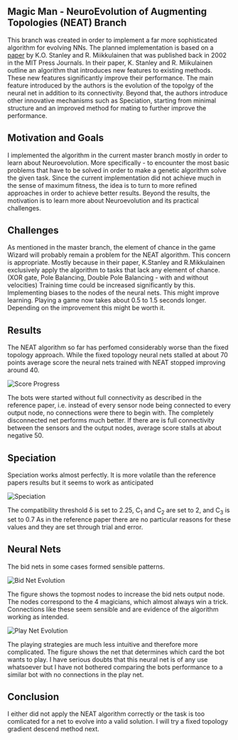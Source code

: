 ## Magic Man - NeuroEvolution of Augmenting Topologies (NEAT) Branch


This branch was created in order to implement a far more sophisticated algorithm for evolving NNs.
The planned implementation is based on a [paper](https://www.mitpressjournals.org/doi/abs/10.1162/106365602320169811 "Stanley K., Miikkulainen R. (2002)") by K.O. Stanley and R. Miikkulainen that was published back in 2002 in the MIT Press Journals.
In their paper, K. Stanley and R. Miikulainen outline an algorithm that introduces new features to existing methods.
These new features significantly improve their performance.
The main feature introduced by the authors is the evolution of the topolgy of the neural net in addition to its connectivity.
Beyond that, the authors introduce other innovative mechanisms such as Speciation, starting from minimal structure and an improved method for mating to further improve the performance.

## Motivation and Goals
I implemented the algorithm in the current master branch mostly in order to learn about Neuroevolution.
More specifically - to encounter the most basic problems that have to be solved in order to make a genetic algorithm solve the given task.
Since the current implementation did not achieve much in the sense of maximum fitness, the idea is to turn to more refined approaches in order to achieve better results.
Beyond the results, the motivation is to learn more about Neuroevolution and its practical challenges.

## Challenges
As mentioned in the master branch, the element of chance in the game Wizard will probably remain a problem for the NEAT algorithm.
This concern is appropriate. Mostly because in their paper, K.Stanley and R.Mikkulainen exclusively apply the algorithm to tasks that lack any element of chance.
(XOR gate, Pole Balancing, Double Pole Balancing - with and without velocities)
Training time could be increased significantly by this.
Implementing biases to the nodes of the neural nets. This might improve learning.
Playing a game now takes about 0.5 to 1.5 seconds longer. Depending on the improvement this might be worth it.

## Results

The NEAT algorithm so far has perfomed considerably worse than the fixed topology approach.
While the fixed topology neural nets stalled at about 70 points average score the neural nets trained with NEAT stopped improving around 40.

![Score Progress](https://user-images.githubusercontent.com/64082072/97228737-a34be680-17d7-11eb-8fac-f51bf3077475.png)

The bots were started without full connectivity as described in the reference paper, i.e. instead of every sensor node being connected to every output node, no connections were there to begin with.
The completely disconnected net performs much better.
If there are is full connectivity between the sensors and the output nodes, average score stalls at about negative 50.

## Speciation 

Speciation works almost perfectly. It is more volatile than the reference papers results but it seems to work as anticipated

![Speciation](https://user-images.githubusercontent.com/64082072/94849529-d774f700-0425-11eb-819e-e07a556ac6bf.png)

The compatibility threshold δ is set to 2.25, C<sub>1</sub> and C<sub>2</sub> are set to 2, and C<sub>3</sub> is set to 0.7
As in the reference paper there are no particular reasons for these values and they are set through trial and error.

## Neural Nets

The bid nets in some cases formed sensible patterns.

![Bid Net Evolution](https://user-images.githubusercontent.com/64082072/97228712-99c27e80-17d7-11eb-8079-c31d19b4f166.png)

The figure shows the topmost nodes to increase the bid nets output node.
The nodes correspond to the 4 magicians, which almost always win a trick.
Connections like these seem sensible and are evidence of the algorithm working as intended.

![Play Net Evolution](https://user-images.githubusercontent.com/64082072/97228720-9d560580-17d7-11eb-8d82-053d943f63e8.png)

The playing strategies are much less intuitive and therefore more complicated.
The figure shows the net that determines which card the bot wants to play.
I have serious doubts that this neural net is of any use whatsoever but I have not bothered comparing the bots performance to a similar bot with no connections in the play net.

## Conclusion

I either did not apply the NEAT algorithm correctly or the task is too comlicated for a net to evolve into a valid solution.
I will try a fixed topology gradient descend method next.
